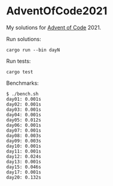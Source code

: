 # AdventOfCode2021

My solutions for [Advent of Code](https://adventofcode.com/2021/) 2021.

Run solutions:

```text
cargo run --bin dayN
```

Run tests:

```text
cargo test
```

Benchmarks:

```text
$ ./bench.sh
day01: 0.001s
day02: 0.001s
day03: 0.001s
day04: 0.001s
day05: 0.012s
day06: 0.001s
day07: 0.001s
day08: 0.003s
day09: 0.003s
day10: 0.001s
day11: 0.001s
day12: 0.024s
day13: 0.001s
day15: 0.046s
day17: 0.001s
day20: 0.132s
```
